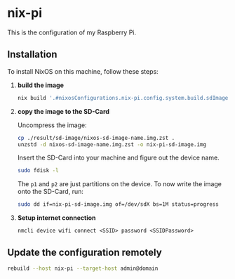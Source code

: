 # nix-pi

This is the configuration of my Raspberry Pi.

## Installation

To install NixOS on this machine, follow these steps:

1. **build the image**

   ```bash
   nix build '.#nixosConfigurations.nix-pi.config.system.build.sdImage'
   ```

2. **copy the image to the SD-Card**

   Uncompress the image:

   ```bash
   cp ./result/sd-image/nixos-sd-image-name.img.zst .
   unzstd -d nixos-sd-image-name.img.zst -o nix-pi-sd-image.img
   ```

   Insert the SD-Card into your machine and figure out the device name.

   ```bash
   sudo fdisk -l
   ```

   The `p1` and `p2` are just partitions on the device. To now write the image onto the SD-Card, run:

   ```bash
   sudo dd if=nix-pi-sd-image.img of=/dev/sdX bs=1M status=progress
   ```

3. **Setup internet connection**

   ```
   nmcli device wifi connect <SSID> password <SSIDPassword>
   ```

## Update the configuration remotely

```bash
rebuild --host nix-pi --target-host admin@domain
```
